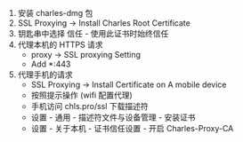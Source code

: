 
1. 安装 charles-dmg 包
2. SSL Proxying -> Install Charles Root Certificate
3. 钥匙串中选择 信任 - 使用此证书时始终信任
4. 代理本机的 HTTPS 请求
    - proxy -> SSL proxying Setting
    - Add *:443
5. 代理手机的请求
    - SSL Proxying -> Install Certificate on A mobile device
    - 按照提示操作 (wifi 配置代理)
    - 手机访问 chls.pro/ssl 下载描述符
    - 设置 - 通用 - 描述符文件与设备管理 - 安装证书
    - 设置 - 关于本机 - 证书信任设置 - 开启 Charles-Proxy-CA